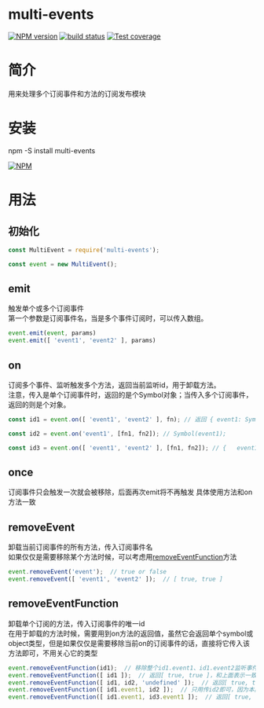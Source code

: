 # multi-events

[![NPM version][npm-image]][npm-url]
[![build status][travis-image]][travis-url]
[![Test coverage][codecov-image]][codecov-url]


[npm-image]: https://img.shields.io/npm/v/multi-events.svg?style=flat-square
[npm-url]: https://npmjs.org/package/multi-events
[travis-image]: https://img.shields.io/travis/Mayness/multi-events.svg
[travis-url]: https://travis-ci.org/Mayness/multi-events
[codecov-image]: https://img.shields.io/codecov/c/github/Mayness/multi-events.svg?style=flat-square
[codecov-url]: https://codecov.io/github/Mayness/multi-events?branch=master

# 简介
用来处理多个订阅事件和方法的订阅发布模块

# 安装
npm -S install multi-events

[![NPM](https://nodei.co/npm/multi-events.png?downloads=true&downloadRank=true&stars=true)](https://nodei.co/npm/multi-events/)


# 用法
## 初始化
```javascript
const MultiEvent = require('multi-events');

const event = new MultiEvent();
```

## emit 
触发单个或多个订阅事件  
第一个参数是订阅事件名，当是多个事件订阅时，可以传入数组。  
```javascript
event.emit(event, params)  
event.emit([ 'event1', 'event2' ], params)  
```

## on
订阅多个事件、监听触发多个方法，返回当前监听id，用于卸载方法。  
注意，传入是单个订阅事件时，返回的是个Symbol对象；当传入多个订阅事件，返回的则是个对象。
```javascript
const id1 = event.on([ 'event1', 'event2' ], fn); // 返回 { event1: Symbol(event1), event2: Symbol(event2) }  

const id2 = event.on('event1', [fn1, fn2]); // Symbol(event1);  

const id3 = event.on([ 'event1', 'event2' ], [fn1, fn2]); // {   event1: Symbol(event1), event2: Symbol(event2) }  
```

## once
订阅事件只会触发一次就会被移除，后面再次emit将不再触发
具体使用方法和on方法一致  

## removeEvent
卸载当前订阅事件的所有方法，传入订阅事件名  
如果仅仅是需要移除某个方法时候，可以考虑用<a href="#removeeventfunction ">removeEventFunction</a>方法  

```javascript
event.removeEvent('event');  // true or false  
event.removeEvent([ 'event1', 'event2' ]);  // [ true, true ]  
```

## removeEventFunction  
卸载单个订阅的方法，传入订阅事件的唯一id  
在用于卸载的方法时候，需要用到on方法的返回值，虽然它会返回单个symbol或object类型，但是如果仅仅是需要移除当前on的订阅事件的话，直接将它传入该方法即可，不用关心它的类型
```javascript
event.removeEventFunction(id1);  // 移除整个id1.event1、id1.event2监听事件  返回[ true, true ]，内部会解析为event.removeEventFunction([ id1.event1, id1.event2 ])  
event.removeEventFunction([ id1 ]);  // 返回[ true, true ]，和上面表示一致  
event.removeEventFunction([ id1, id2, 'undefined' ]);  // 返回[ true, true, false ]  
event.removeEventFunction([ id1.event1, id2 ]);  // 只用传id2即可，因为本身就是symbol类型，返回 [ true, true ]  
event.removeEventFunction([ id1.event1, id3.event1 ]);  // 返回[ true, true ]  
```
